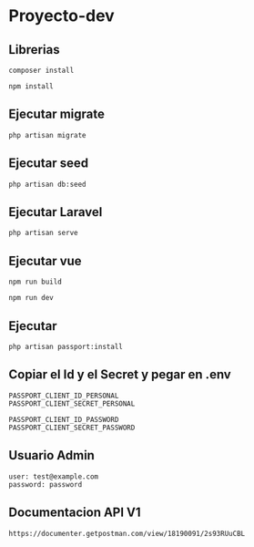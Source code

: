 # Proyecto-dev

## Librerias
```composer install```

```npm install```

## Ejecutar migrate

```php artisan migrate```

## Ejecutar seed

```php artisan db:seed```

## Ejecutar Laravel

```php artisan serve```

## Ejecutar vue

```npm run build```

```npm run dev```

## Ejecutar
``` php artisan passport:install ```

## Copiar el Id y el Secret y pegar en .env

```
PASSPORT_CLIENT_ID_PERSONAL
PASSPORT_CLIENT_SECRET_PERSONAL

PASSPORT_CLIENT_ID_PASSWORD
PASSPORT_CLIENT_SECRET_PASSWORD
```

## Usuario Admin

```
user: test@example.com
password: password
```

## Documentacion API V1
```
https://documenter.getpostman.com/view/18190091/2s93RUuCBL
```

